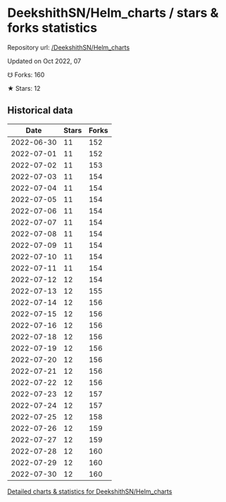 # DeekshithSN/Helm_charts / stars & forks statistics

Repository url: [/DeekshithSN/Helm_charts](https://github.com/DeekshithSN/Helm_charts)

Updated on Oct 2022, 07

☋ Forks: 160

★ Stars: 12

## Historical data
| Date | Stars | Forks |
|------|-------|-------|
| 2022-06-30 | 11 | 152 | 
| 2022-07-01 | 11 | 152 | 
| 2022-07-02 | 11 | 153 | 
| 2022-07-03 | 11 | 154 | 
| 2022-07-04 | 11 | 154 | 
| 2022-07-05 | 11 | 154 | 
| 2022-07-06 | 11 | 154 | 
| 2022-07-07 | 11 | 154 | 
| 2022-07-08 | 11 | 154 | 
| 2022-07-09 | 11 | 154 | 
| 2022-07-10 | 11 | 154 | 
| 2022-07-11 | 11 | 154 | 
| 2022-07-12 | 12 | 154 | 
| 2022-07-13 | 12 | 155 | 
| 2022-07-14 | 12 | 156 | 
| 2022-07-15 | 12 | 156 | 
| 2022-07-16 | 12 | 156 | 
| 2022-07-18 | 12 | 156 | 
| 2022-07-19 | 12 | 156 | 
| 2022-07-20 | 12 | 156 | 
| 2022-07-21 | 12 | 156 | 
| 2022-07-22 | 12 | 156 | 
| 2022-07-23 | 12 | 157 | 
| 2022-07-24 | 12 | 157 | 
| 2022-07-25 | 12 | 158 | 
| 2022-07-26 | 12 | 159 | 
| 2022-07-27 | 12 | 159 | 
| 2022-07-28 | 12 | 160 | 
| 2022-07-29 | 12 | 160 | 
| 2022-07-30 | 12 | 160 | 


[Detailed charts & statistics for DeekshithSN/Helm_charts](https://reviewgithub.com/rep/DeekshithSN/Helm_charts)
